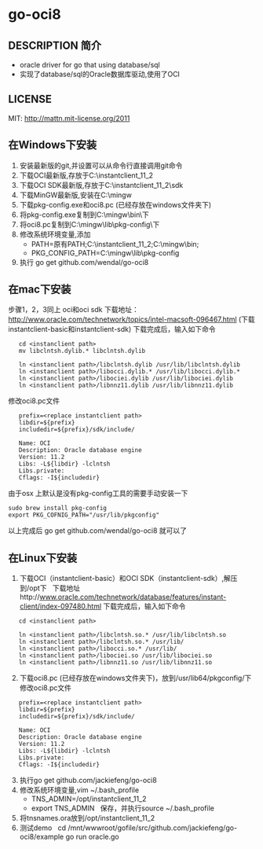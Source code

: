 go-oci8
=======

DESCRIPTION 简介
----------------

* oracle driver for go that using database/sql
* 实现了database/sql的Oracle数据库驱动,使用了OCI

LICENSE
-------

MIT: http://mattn.mit-license.org/2011

在Windows下安装
----
1. 安装最新版的git,并设置可以从命令行直接调用git命令
2. 下载OCI最新版,存放于C:\instantclient_11_2
3. 下载OCI SDK最新版,存放于C:\instantclient_11_2\sdk
4. 下载MinGW最新版,安装在C:\mingw
5. 下载pkg-config.exe和oci8.pc (已经存放在windows文件夹下)
6. 将pkg-config.exe复制到C:\mingw\bin\下
7. 将oci8.pc复制到C:\mingw\lib\pkg-config\下
8. 修改系统环境变量,添加
   - PATH=原有PATH;C:\instantclient_11_2;C:\mingw\bin;
   - PKG_CONFIG_PATH=C:\mingw\lib\pkg-config
9. 执行 go get github.com/wendal/go-oci8

在mac下安装  
------------
步骤1，2，3同上
oci和oci sdk 下载地址：http://www.oracle.com/technetwork/topics/intel-macsoft-096467.html
(下载instantclient-basic和instantclient-sdk)
下载完成后，输入如下命令
``` 
   cd <instanclient path>
   mv libclntsh.dylib.* libclntsh.dylib
    
   ln <instanclient path>/libclntsh.dylib /usr/lib/libclntsh.dylib
   ln <instanclient path>/libocci.dylib.* /usr/lib/libocci.dylib.*
   ln <instanclient path>/libociei.dylib /usr/lib/libociei.dylib
   ln <instanclient path>/libnnz11.dylib /usr/lib/libnnz11.dylib
```
修改oci8.pc文件
```
   prefix=<replace instantclient path>
   libdir=${prefix}
   includedir=${prefix}/sdk/include/
   
   Name: OCI
   Description: Oracle database engine
   Version: 11.2
   Libs: -L${libdir} -lclntsh
   Libs.private: 
   Cflags: -I${includedir}
```
由于osx 上默认是没有pkg-config工具的需要手动安装一下
```
sudo brew install pkg-config 
export PKG_COFNIG_PATH="/usr/lib/pkgconfig"
```
以上完成后 go get github.com/wendal/go-oci8 就可以了

在Linux下安装
-------------
1. 下载OCI（instantclient-basic）和OCI SDK（instantclient-sdk）,解压到/opt下
   下载地址http://www.oracle.com/technetwork/database/features/instant-client/index-097480.html
   下载完成后，输入如下命令
``` 
   cd <instanclient path>
    
   ln <instanclient path>/libclntsh.so.* /usr/lib/libclntsh.so
   ln <instanclient path>/libclntsh.so.* /usr/lib/
   ln <instanclient path>/libocci.so.* /usr/lib/
   ln <instanclient path>/libociei.so /usr/lib/libociei.so
   ln <instanclient path>/libnnz11.so /usr/lib/libnnz11.so
```
2. 下载oci8.pc (已经存放在windows文件夹下)，放到/usr/lib64/pkgconfig/下
   修改oci8.pc文件
```
   prefix=<replace instantclient path>
   libdir=${prefix}
   includedir=${prefix}/sdk/include/
   
   Name: OCI
   Description: Oracle database engine
   Version: 11.2
   Libs: -L${libdir} -lclntsh
   Libs.private: 
   Cflags: -I${includedir}
```
3. 执行go get github.com/jackiefeng/go-oci8
4. 修改系统环境变量,vim ~/.bash_profile
   - TNS_ADMIN=/opt/instantclient_11_2
   - export TNS_ADMIN
   保存，并执行source ~/.bash_profile
5. 将tnsnames.ora放到/opt/instantclient_11_2
6. 测试demo
   cd /mnt/wwwroot/gofile/src/github.com/jackiefeng/go-oci8/example
   go run oracle.go
